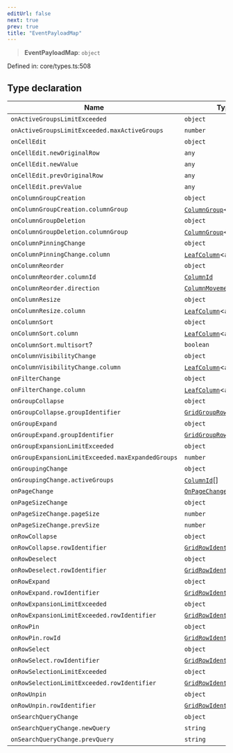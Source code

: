 ```yaml
---
editUrl: false
next: true
prev: true
title: "EventPayloadMap"
---
```


> **EventPayloadMap**: `object`

Defined in: core/types.ts:508

## Type declaration

| Name | Type | Defined in |
| ------ | ------ | ------ |
| <a id="onactivegroupslimitexceeded"></a> `onActiveGroupsLimitExceeded` | `object` | core/types.ts:528 |
| `onActiveGroupsLimitExceeded.maxActiveGroups` | `number` | core/types.ts:528 |
| <a id="oncelledit"></a> `onCellEdit` | `object` | core/types.ts:543 |
| `onCellEdit.newOriginalRow` | `any` | core/types.ts:543 |
| `onCellEdit.newValue` | `any` | core/types.ts:543 |
| `onCellEdit.prevOriginalRow` | `any` | core/types.ts:543 |
| `onCellEdit.prevValue` | `any` | core/types.ts:543 |
| <a id="oncolumngroupcreation"></a> `onColumnGroupCreation` | `object` | core/types.ts:538 |
| `onColumnGroupCreation.columnGroup` | [`ColumnGroup`](/api/interfaces/columngroup/)\<`any`\> | core/types.ts:538 |
| <a id="oncolumngroupdeletion"></a> `onColumnGroupDeletion` | `object` | core/types.ts:539 |
| `onColumnGroupDeletion.columnGroup` | [`ColumnGroup`](/api/interfaces/columngroup/)\<`any`\> | core/types.ts:539 |
| <a id="oncolumnpinningchange"></a> `onColumnPinningChange` | `object` | core/types.ts:540 |
| `onColumnPinningChange.column` | [`LeafColumn`](/api/type-aliases/leafcolumn/)\<`any`\> | core/types.ts:540 |
| <a id="oncolumnreorder"></a> `onColumnReorder` | `object` | core/types.ts:541 |
| `onColumnReorder.columnId` | [`ColumnId`](/api/type-aliases/columnid/) | core/types.ts:541 |
| `onColumnReorder.direction` | [`ColumnMovementDirection`](/api/type-aliases/columnmovementdirection/) | core/types.ts:541 |
| <a id="oncolumnresize"></a> `onColumnResize` | `object` | core/types.ts:535 |
| `onColumnResize.column` | [`LeafColumn`](/api/type-aliases/leafcolumn/)\<`any`\> | core/types.ts:535 |
| <a id="oncolumnsort"></a> `onColumnSort` | `object` | core/types.ts:509 |
| `onColumnSort.column` | [`LeafColumn`](/api/type-aliases/leafcolumn/)\<`any`\> | core/types.ts:509 |
| `onColumnSort.multisort`? | `boolean` | core/types.ts:509 |
| <a id="oncolumnvisibilitychange"></a> `onColumnVisibilityChange` | `object` | core/types.ts:536 |
| `onColumnVisibilityChange.column` | [`LeafColumn`](/api/type-aliases/leafcolumn/)\<`any`\> | core/types.ts:536 |
| <a id="onfilterchange"></a> `onFilterChange` | `object` | core/types.ts:534 |
| `onFilterChange.column` | [`LeafColumn`](/api/type-aliases/leafcolumn/)\<`any`\> | core/types.ts:534 |
| <a id="ongroupcollapse"></a> `onGroupCollapse` | `object` | core/types.ts:526 |
| `onGroupCollapse.groupIdentifier` | [`GridGroupRowIdentifier`](/api/type-aliases/gridgrouprowidentifier/) | core/types.ts:526 |
| <a id="ongroupexpand"></a> `onGroupExpand` | `object` | core/types.ts:525 |
| `onGroupExpand.groupIdentifier` | [`GridGroupRowIdentifier`](/api/type-aliases/gridgrouprowidentifier/) | core/types.ts:525 |
| <a id="ongroupexpansionlimitexceeded"></a> `onGroupExpansionLimitExceeded` | `object` | core/types.ts:527 |
| `onGroupExpansionLimitExceeded.maxExpandedGroups` | `number` | core/types.ts:527 |
| <a id="ongroupingchange"></a> `onGroupingChange` | `object` | core/types.ts:530 |
| `onGroupingChange.activeGroups` | [`ColumnId`](/api/type-aliases/columnid/)[] | core/types.ts:530 |
| <a id="onpagechange"></a> `onPageChange` | [`OnPageChangePayload`](/api/type-aliases/onpagechangepayload/) | core/types.ts:522 |
| <a id="onpagesizechange"></a> `onPageSizeChange` | `object` | core/types.ts:523 |
| `onPageSizeChange.pageSize` | `number` | core/types.ts:523 |
| `onPageSizeChange.prevSize` | `number` | core/types.ts:523 |
| <a id="onrowcollapse"></a> `onRowCollapse` | `object` | core/types.ts:519 |
| `onRowCollapse.rowIdentifier` | [`GridRowIdentifier`](/api/type-aliases/gridrowidentifier/) | core/types.ts:519 |
| <a id="onrowdeselect"></a> `onRowDeselect` | `object` | core/types.ts:515 |
| `onRowDeselect.rowIdentifier` | [`GridRowIdentifier`](/api/type-aliases/gridrowidentifier/) | core/types.ts:515 |
| <a id="onrowexpand"></a> `onRowExpand` | `object` | core/types.ts:518 |
| `onRowExpand.rowIdentifier` | [`GridRowIdentifier`](/api/type-aliases/gridrowidentifier/) | core/types.ts:518 |
| <a id="onrowexpansionlimitexceeded"></a> `onRowExpansionLimitExceeded` | `object` | core/types.ts:520 |
| `onRowExpansionLimitExceeded.rowIdentifier` | [`GridRowIdentifier`](/api/type-aliases/gridrowidentifier/) | core/types.ts:520 |
| <a id="onrowpin"></a> `onRowPin` | `object` | core/types.ts:511 |
| `onRowPin.rowId` | [`GridRowIdentifier`](/api/type-aliases/gridrowidentifier/) | core/types.ts:511 |
| <a id="onrowselect"></a> `onRowSelect` | `object` | core/types.ts:514 |
| `onRowSelect.rowIdentifier` | [`GridRowIdentifier`](/api/type-aliases/gridrowidentifier/) | core/types.ts:514 |
| <a id="onrowselectionlimitexceeded"></a> `onRowSelectionLimitExceeded` | `object` | core/types.ts:516 |
| `onRowSelectionLimitExceeded.rowIdentifier` | [`GridRowIdentifier`](/api/type-aliases/gridrowidentifier/) | core/types.ts:516 |
| <a id="onrowunpin"></a> `onRowUnpin` | `object` | core/types.ts:512 |
| `onRowUnpin.rowIdentifier` | [`GridRowIdentifier`](/api/type-aliases/gridrowidentifier/) | core/types.ts:512 |
| <a id="onsearchquerychange"></a> `onSearchQueryChange` | `object` | core/types.ts:532 |
| `onSearchQueryChange.newQuery` | `string` | core/types.ts:532 |
| `onSearchQueryChange.prevQuery` | `string` | core/types.ts:532 |
